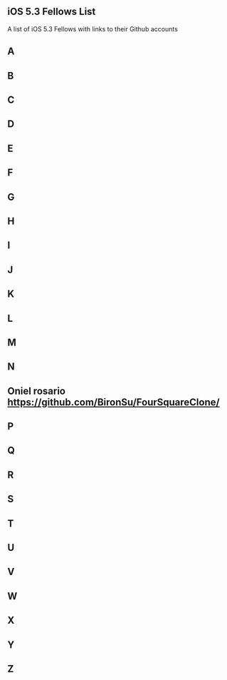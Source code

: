 ## iOS 5.3 Fellows List

A list of iOS 5.3 Fellows with links to their Github accounts

## A 

## B 

## C

## D

## E 

## F

## G

## H 

## I 

## J

## K

## L

## M

## N

## Oniel rosario https://github.com/BironSu/FourSquareClone/

## P

## Q
 
## R
 
## S 

## T

## U

## V

## W

## X

## Y

## Z

